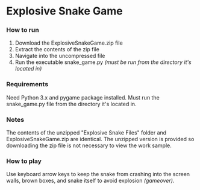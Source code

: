 # Explosive Snake Game

### How to run
1. Download the ExplosiveSnakeGame.zip file
2. Extract the contents of the zip file
3. Navigate into the uncompressed file
4. Run the executable snake_game.py _(must be run from the directory it's located in)_

### Requirements
Need Python 3.x and pygame package installed. Must run the snake_game.py file from the directory it's located in.

### Notes
The contents of the unzipped "Explosive Snake Files" folder and ExplosiveSnakeGame.zip are identical. The unzipped version is 
provided so downloading the zip file is not necessary to view the work sample.

### How to play
Use keyboard arrow keys to keep the snake from crashing into the screen walls, brown boxes, and snake itself to avoid explosion _(gameover)_.
